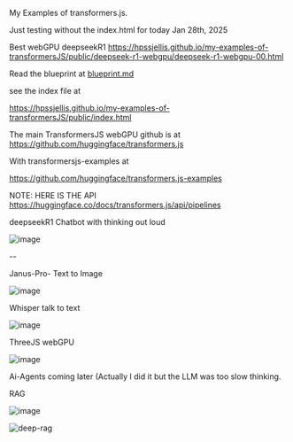 My Examples of transformers.js.


Just testing without the index.html for today Jan 28th, 2025

Best webGPU deepseekR1 https://hpssjellis.github.io/my-examples-of-transformersJS/public/deepseek-r1-webgpu/deepseek-r1-webgpu-00.html

Read the blueprint at [blueprint.md](blueprint.md)



see the index file at

https://hpssjellis.github.io/my-examples-of-transformersJS/public/index.html


The main TransformersJS webGPU github is at https://github.com/huggingface/transformers.js

With transformersjs-examples at

https://github.com/huggingface/transformers.js-examples




NOTE: HERE IS THE API    https://huggingface.co/docs/transformers.js/api/pipelines



deepseekR1 Chatbot with thinking out loud

![image](https://github.com/user-attachments/assets/ac097ef8-3098-42b5-8650-6c27e8774ba3)


--

Janus-Pro- Text to Image

![image](https://github.com/user-attachments/assets/e49a79e6-c520-49ed-aa0a-01e81dd4fcb3)

Whisper talk to text

![image](https://github.com/user-attachments/assets/7c8f8d32-eb8e-4e6b-b736-7c8291cd0730)

ThreeJS webGPU

![image](https://github.com/user-attachments/assets/cd01956b-77a6-424c-be61-f9e34df361c9)



Ai-Agents coming later (Actually I did it but the LLM was too slow thinking.


RAG


![image](https://github.com/user-attachments/assets/9455df72-d795-4d13-9dd6-c3dbbcb5beeb)


![deep-rag](https://github.com/user-attachments/assets/8db6a8ea-180c-4e97-bbc9-24b356ae7b33)





